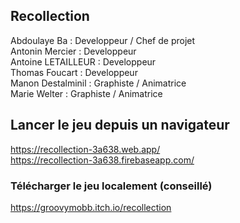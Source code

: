 ## Recollection
  
Abdoulaye Ba : Developpeur / Chef de projet  
Antonin Mercier : Developpeur  
Antoine LETAILLEUR : Developpeur  
Thomas Foucart : Developpeur  
Manon Destalminil : Graphiste / Animatrice  
Marie Welter : Graphiste / Animatrice  
  
## Lancer le jeu depuis un navigateur  
  
https://recollection-3a638.web.app/  
https://recollection-3a638.firebaseapp.com/  
  
### Télécharger le jeu localement (conseillé)  
  
https://groovymobb.itch.io/recollection   
